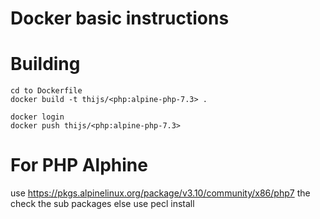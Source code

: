 Docker basic instructions
===========

Building
=====
```
cd to Dockerfile
docker build -t thijs/<php:alpine-php-7.3> . 

docker login
docker push thijs/<php:alpine-php-7.3>
```

For PHP Alphine
===
use https://pkgs.alpinelinux.org/package/v3.10/community/x86/php7 the check the sub packages
else use pecl install